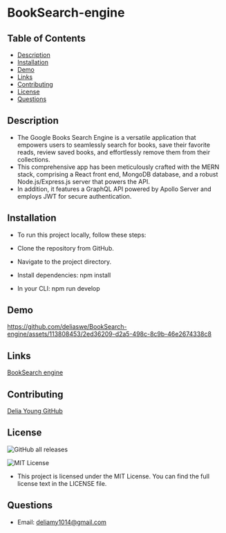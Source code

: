 # BookSearch-engine
## Table of Contents
* [Description](#description)
* [Installation](#installation)
* [Demo](#demo)
* [Links](#links)
* [Contributing](#contributing)
* [License](#license)
* [Questions](#questions)


## Description
- The Google Books Search Engine is a versatile application that empowers users to seamlessly search for books, save their favorite reads, review saved books, and effortlessly remove them from their collections. 
- This comprehensive app has been meticulously crafted with the MERN stack, comprising a React front end, MongoDB database, and a robust Node.js/Express.js server that powers the API. 
- In addition, it features a GraphQL API powered by Apollo Server and employs JWT for secure authentication.


## Installation
- To run this project locally, follow these steps:

- Clone the repository from GitHub.

- Navigate to the project directory.

- Install dependencies: npm install

- In your CLI: npm run develop

## Demo
https://github.com/deliaswe/BookSearch-engine/assets/113808453/2ed36209-d2a5-498c-8c9b-46e2674338c8

## Links
[BookSearch engine](https://github.com/deliaswe/BookSearch-engine)

## Contributing
[Delia Young GitHub](https://github.com/deliaswe)
## License
![GitHub all releases](https://img.shields.io/github/downloads/deliaswe/Professional-Readme-Generator/total?label=Delia%20young&logo=github&logoColor=%23ff69b4&style=for-the-badge)

![MIT License](https://img.shields.io/badge/license-MIT-pink)

- This project is licensed under the MIT License. You can find the full license text in the LICENSE file.

## Questions
- Email: deliamy1014@gmail.com